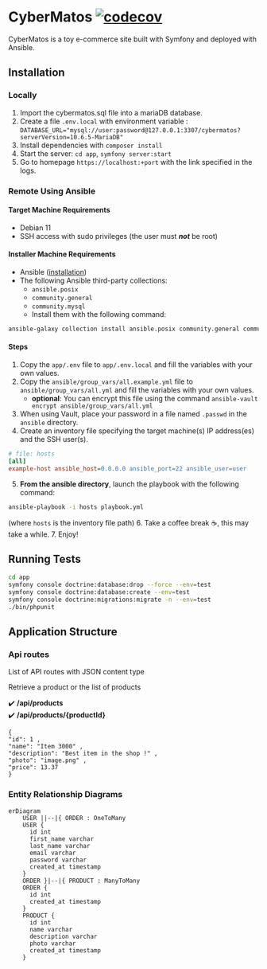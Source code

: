 CyberMatos
[![codecov](https://codecov.io/gh/MisterPeModder/CyberMatos/branch/master/graph/badge.svg?token=N34LB696AS)](https://codecov.io/gh/MisterPeModder/CyberMatos)
===

CyberMatos is a toy e-commerce site built with Symfony and deployed with Ansible.

## Installation

### Locally

1. Import the cybermatos.sql file into a mariaDB database.
2. Create a file `.env.local` with environment variable : `DATABASE_URL="mysql://user:password@127.0.0.1:3307/cybermatos?serverVersion=10.6.5-MariaDB"`
3. Install dependencies with `composer install`
4. Start the server: `cd app`, `symfony server:start`
5. Go to homepage `https://localhost:+port` with the link specified in the logs.

### Remote Using Ansible

#### Target Machine Requirements

- Debian 11
- SSH access with sudo privileges (the user must **_not_** be root)

#### Installer Machine Requirements

- Ansible ([installation](https://docs.ansible.com/ansible/latest/installation_guide/intro_installation.html))
- The following Ansible third-party collections:
  - `ansible.posix`
  - `community.general`
  - `community.mysql`
  - Install them with the following command:

```sh
ansible-galaxy collection install ansible.posix community.general community.mysql
```

#### Steps

1. Copy the `app/.env` file to `app/.env.local` and fill the variables with your own values.
2. Copy the `ansible/group_vars/all.example.yml` file to `ansible/group_vars/all.yml` and fill the variables with your own values.
   - **optional**: You can encrypt this file using the command `ansible-vault encrypt ansible/group_vars/all.yml`
3. When using Vault, place your password in a file named `.passwd` in the `ansible` directory.
4. Create an inventory file specifying the target machine(s) IP address(es) and the SSH user(s).

```ini
# file: hosts
[all]
example-host ansible_host=0.0.0.0 ansible_port=22 ansible_user=user
```

5. **From the ansible directory**, launch the playbook with the following command:

```sh
ansible-playbook -i hosts playbook.yml
```

(where `hosts` is the inventory file path) 6. Take a coffee break ☕, this may take a while. 7. Enjoy!

## Running Tests

```sh
cd app
symfony console doctrine:database:drop --force --env=test
symfony console doctrine:database:create --env=test
symfony console doctrine:migrations:migrate -n --env=test
./bin/phpunit
```

## Application Structure

### Api routes

List of API routes with JSON content type

Retrieve a product or the list of products

✔️ **/api/products**  
✔️ **/api/products/{productId}**

```
{
"id": 1 ,
"name": "Item 3000" ,
"description": "Best item in the shop !" ,
"photo": "image.png" ,
"price": 13.37
}
```

### Entity Relationship Diagrams

```mermaid
erDiagram
    USER ||--|{ ORDER : OneToMany
    USER {
      id int
      first_name varchar
      last_name varchar
      email varchar
      password varchar
      created_at timestamp
    }
    ORDER }|--|{ PRODUCT : ManyToMany
    ORDER {
      id int
      created_at timestamp
    }
    PRODUCT {
      id int
      name varchar
      description varchar
      photo varchar
      created_at timestamp
    }
```
